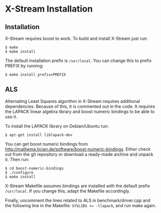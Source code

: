 X-Stream Installation
=====================

Installation
------------
X-Stream requires boost to work. To build and install X-Stream just run:

    $ make
    $ make install

The default installation prefix is `/usr/local`. You can change this to prefix PREFIX by running:

    $ make install prefix=PREFIX

ALS
---
Alternating Least Squares algorithm in X-Stream requires additional dependencies. Because of this, it is commented out in the code. It requires the LAPACK linear algebra library and boost numeric bindings to be able to use it.

To install the LAPACK library on Debian/Ubuntu run:

    $ apt-get install liblapack-dev

You can get boost numeric bindings from http://mathema.tician.de/software/boost-numeric-bindings. Either check out from the git repository or download a ready-made archive and unpack it. Then run:

    $ cd boost-numeric-bindings 
    $ ./configure 
    $ make install

X-Stream Makefile assumes bindings are installed with the default prefix `/usr/local`. If you change this, adapt the Makefile accordingly.

Finally, uncomment the lines related to ALS in benchmark/driver.cpp and the following line in the Makefile: `SYSLIBS += -llapack`, and run make again.
